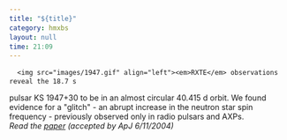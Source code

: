```yaml
---
title: "${title}"
category: hmxbs
layout: null
time: 21:09
---
```

<!-- converted from blosxom format post by dkg 22.1.2022 -->
<!-- created by convert.pl on Tue Jan 31 01:00:28 EST 2012 -->
<!-- converted from ../2004/07/frequency-glitch-in-accreting-pulsar.html -->
<!-- Post timestamp Saturday, July 10, 2004 5:09 AM -->
<!-- touch -t 200407100509 -->
<!-- Labels: 2004, papers, pulsars -->
      <img src="images/1947.gif" align="left"><em>RXTE</em> observations reveal the 18.7 s 
pulsar KS 1947+30 to be in an almost circular 40.415 d orbit. We found evidence for a
"glitch" - an abrupt increase in the neutron star spin frequency - previously observed 
only in radio pulsars and AXPs.
<br clear="left">
<em>Read the <a href="http://arxiv.org/abs/astro-ph/0401476">paper</a> (accepted by ApJ 
6/11/2004)</em>
